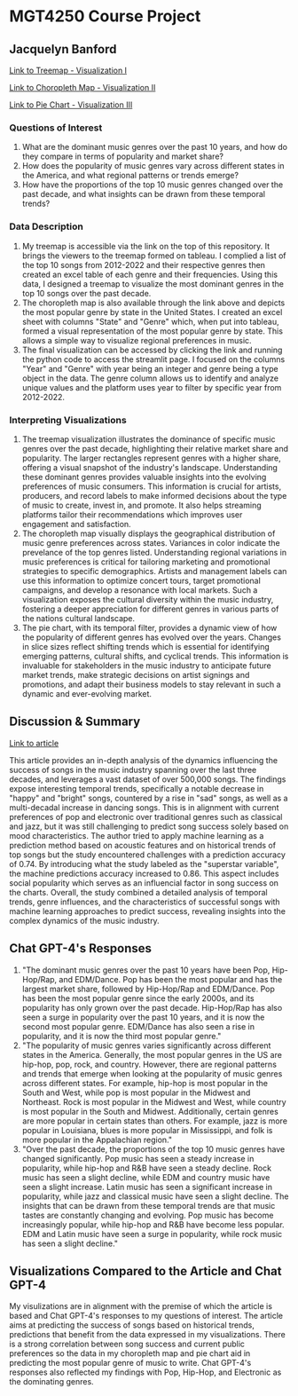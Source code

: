 # MGT4250 Course Project
## Jacquelyn Banford

[Link to Treemap - Visualization I](https://prod-useast-b.online.tableau.com/t/jbanford/views/VisualizationI/Sheet1?:origin=card_share_link&:embed=n)

[Link to Choropleth Map - Visualization II](https://prod-useast-b.online.tableau.com/t/jbanford/views/ChoroplethMapVisualizationII/Sheet1?:origin=card_share_link&:embed=n)

[Link to Pie Chart - Visualization III](https://github.com/jbanford/mgt4250test/blob/main/visual3.py)

### Questions of Interest 
1. What are the dominant music genres over the past 10 years, and how do they compare in terms of popularity and market share?
2. How does the popularity of music genres vary across different states in the America, and what regional patterns or trends emerge?
3. How have the proportions of the top 10 music genres changed over the past decade, and what insights can be drawn from these temporal trends?
### Data Description 
1. My treemap is accessible via the link on the top of this repository. It brings the viewers to the treemap formed on tableau. I complied a list of the top 10 songs from 2012-2022 and their respective genres then created an excel table of each genre and their frequencies. Using this data, I designed a treemap to visualize the most dominant genres in the top 10 songs over the past decade.
2. The choropleth map is also available through the link above and depicts the most popular genre by state in the United States. I created an excel sheet with columns "State" and "Genre" which, when put into tableau, formed a visual representation of the most popular genre by state. This allows a simple way to visualize regional preferences in music.
3. The final visualization can be accessed by clicking the link and running the python code to access the streamlit page. I focused on the columns "Year" and "Genre" with year being an integer and genre being a type object in the data. The genre column allows us to identify and analyze unique values and the platform uses year to filter by specific year from 2012-2022.
### Interpreting Visualizations
1. The treemap visualization illustrates the dominance of specific music genres over the past decade, highlighting their relative market share and popularity. The larger rectangles represent genres with a higher share, offering a visual snapshot of the industry's landscape. Understanding these dominant genres provides valuable insights into the evolving preferences of music consumers. This information is crucial for artists, producers, and record labels to make informed decisions about the type of music to create, invest in, and promote. It also helps streaming platforms tailor their recommendations which improves user engagement and satisfaction.
2. The choropleth map visually displays the geographical distribution of music genre preferences across states. Variances in color indicate the prevelance of the top genres listed. Understanding regional variations in music preferences is critical for tailoring marketing and promotional strategies to specific demographics. Artists and management labels can use this information to optimize concert tours, target promotional campaigns, and develop a resonance with local markets. Such a visualization exposes the cultural diversity within the music industry, fostering a deeper appreciation for different genres in various parts of the nations cultural landscape.
3. The pie chart, with its temporal filter, provides a dynamic view of how the popularity of different genres has evolved over the years. Changes in slice sizes reflect shifting trends which is essential for identifying emerging patterns, cultural shifts, and cyclical trends. This information is invaluable for stakeholders in the music industry to anticipate future market trends, make strategic decisions on artist signings and promotions, and adapt their business models to stay relevant in such a dynamic and ever-evolving market. 
## Discussion & Summary
[Link to article](https://royalsocietypublishing.org/doi/10.1098/rsos.171274)

This article provides an in-depth analysis of the dynamics influencing the success of songs in the music industry spanning over the last three decades, and leverages a vast dataset of over 500,000 songs. The findings expose interesting temporal trends, specifically a notable decrease in "happy" and "bright" songs, countered by a rise in "sad" songs, as well as a multi-decadal increase in dancing songs. This is in alignment with current preferences of pop and electronic over traditional genres such as classical and jazz, but it was still challenging to predict song success solely based on mood characteristics. The author tried to apply machine learning as a prediction method based on acoustic features and on historical trends of top songs but the study encountered challenges with a prediction accuracy of 0.74. By introducing what the study labeled as the "superstar variable", the machine predictions accuracy increased to 0.86. This aspect includes social popularity which serves as an influencial factor in song success on the charts. Overall, the study combined a detailed analysis of temporal trends, genre influences, and the characteristics of successful songs with machine learning approaches to predict success, revealing insights into the complex dynamics of the music industry.

## Chat GPT-4's Responses
1. "The dominant music genres over the past 10 years have been Pop, Hip-Hop/Rap, and EDM/Dance. Pop has been the most popular and has the largest market share, followed by Hip-Hop/Rap and EDM/Dance. Pop has been the most popular genre since the early 2000s, and its popularity has only grown over the past decade. Hip-Hop/Rap has also seen a surge in popularity over the past 10 years, and it is now the second most popular genre. EDM/Dance has also seen a rise in popularity, and it is now the third most popular genre."
2. "The popularity of music genres varies significantly across different states in the America. Generally, the most popular genres in the US are hip-hop, pop, rock, and country. However, there are regional patterns and trends that emerge when looking at the popularity of music genres across different states. For example, hip-hop is most popular in the South and West, while pop is most popular in the Midwest and Northeast. Rock is most popular in the Midwest and West, while country is most popular in the South and Midwest. Additionally, certain genres are more popular in certain states than others. For example, jazz is more popular in Louisiana, blues is more popular in Mississippi, and folk is more popular in the Appalachian region."
3. "Over the past decade, the proportions of the top 10 music genres have changed significantly. Pop music has seen a steady increase in popularity, while hip-hop and R&B have seen a steady decline. Rock music has seen a slight decline, while EDM and country music have seen a slight increase. Latin music has seen a significant increase in popularity, while jazz and classical music have seen a slight decline. The insights that can be drawn from these temporal trends are that music tastes are constantly changing and evolving. Pop music has become increasingly popular, while hip-hop and R&B have become less popular. EDM and Latin music have seen a surge in popularity, while rock music has seen a slight decline."

## Visualizations Compared to the Article and Chat GPT-4
My visulizations are in alignment with the premise of which the article is based and Chat GPT-4's responses to my questions of interest. The article aims at predicting the success of songs based on historical trends, predictions that benefit from the data expressed in my visualizations. There is a strong correlation between song success and current public preferences so the data in my choropleth map and pie chart aid in predicting the most popular genre of music to write. Chat GPT-4's responses also reflected my findings with Pop, Hip-Hop, and Electronic as the dominating genres. 
